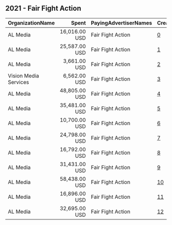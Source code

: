 ## 2021 - Fair Fight Action 
|OrganizationName|Spent|PayingAdvertiserNames|CreativeUrls|Impressions|Genders|AgeBrackets|CountryCodes|BillingAddresses|CandidateBallotInformation|
|:---|---:|:---|:---|---:|:---|:---|:---|:---|:---|
|AL Media|16,016.00 USD|Fair Fight Action|[0](https://www.snap.com/political-ads/asset/99dbe4aac46cd95d2485841de4620079f820216e50da56b4376ac23ddb4826af?mediaType=mp4)|3,171,766||18+|united states|"222 W. Ontario,Chicago,60654,US"|Fair Fight Action|
|AL Media|25,587.00 USD|Fair Fight Action|[1](https://www.snap.com/political-ads/asset/fa5f1cf070f66023be420703a4f0bf91026c0133b3e4c32a54c57a05d44ee7fb?mediaType=mp4)|1,446,120||18+|united states|"222 W. Ontario,Chicago,60654,US"||
|AL Media|3,661.00 USD|Fair Fight Action|[2](https://www.snap.com/political-ads/asset/99dbe4aac46cd95d2485841de4620079f820216e50da56b4376ac23ddb4826af?mediaType=mp4)|608,021||18+|united states|"222 W. Ontario,Chicago,60654,US"|Fair Fight Action|
|Vision Media Services|6,562.00 USD|Fair Fight Action|[3](https://www.snap.com/political-ads/asset/de52b1dde54f3a974c7ef12b55d6f3c07ee4a31396229bae4239f0d36ec73bd0?mediaType=mov)|1,828,285|||united states|"PO Box 56081 ,Chicago,60656,US"||
|AL Media|48,805.00 USD|Fair Fight Action|[4](https://www.snap.com/political-ads/asset/fa5f1cf070f66023be420703a4f0bf91026c0133b3e4c32a54c57a05d44ee7fb?mediaType=mp4)|4,793,934||18+|united states|"222 W. Ontario,Chicago,60654,US"||
|AL Media|35,481.00 USD|Fair Fight Action|[5](https://www.snap.com/political-ads/asset/99dbe4aac46cd95d2485841de4620079f820216e50da56b4376ac23ddb4826af?mediaType=mp4)|7,596,796||18-34|united states|"222 W. Ontario,Chicago,60654,US"|Fair Fight Action|
|AL Media|10,700.00 USD|Fair Fight Action|[6](https://www.snap.com/political-ads/asset/99dbe4aac46cd95d2485841de4620079f820216e50da56b4376ac23ddb4826af?mediaType=mp4)|2,284,712||18+|united states|"222 W. Ontario,Chicago,60654,US"|Fair Fight Action|
|AL Media|24,798.00 USD|Fair Fight Action|[7](https://www.snap.com/political-ads/asset/fa5f1cf070f66023be420703a4f0bf91026c0133b3e4c32a54c57a05d44ee7fb?mediaType=mp4)|1,459,870||18+|united states|"222 W. Ontario,Chicago,60654,US"||
|AL Media|16,792.00 USD|Fair Fight Action|[8](https://www.snap.com/political-ads/asset/0d435b97629d8482fea59c9d2568d238286df07a29947d3f2ae213eddad0eaf1?mediaType=mp4)|3,004,736||18+|united states|"222 W. Ontario,Chicago,60654,US"||
|AL Media|31,431.00 USD|Fair Fight Action|[9](https://www.snap.com/political-ads/asset/fa5f1cf070f66023be420703a4f0bf91026c0133b3e4c32a54c57a05d44ee7fb?mediaType=mp4)|2,131,728||18+|united states|"222 W. Ontario,Chicago,60654,US"||
|AL Media|58,438.00 USD|Fair Fight Action|[10](https://www.snap.com/political-ads/asset/fa5f1cf070f66023be420703a4f0bf91026c0133b3e4c32a54c57a05d44ee7fb?mediaType=mp4)|7,161,369||18+|united states|"222 W. Ontario,Chicago,60654,US"||
|AL Media|16,896.00 USD|Fair Fight Action|[11](https://www.snap.com/political-ads/asset/99dbe4aac46cd95d2485841de4620079f820216e50da56b4376ac23ddb4826af?mediaType=mp4)|3,927,816||18+|united states|"222 W. Ontario,Chicago,60654,US"|Fair Fight Action|
|AL Media|32,695.00 USD|Fair Fight Action|[12](https://www.snap.com/political-ads/asset/fa5f1cf070f66023be420703a4f0bf91026c0133b3e4c32a54c57a05d44ee7fb?mediaType=mp4)|2,229,832||18+|united states|"222 W. Ontario,Chicago,60654,US"||
